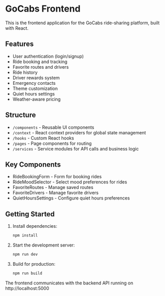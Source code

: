 
# GoCabs Frontend

This is the frontend application for the GoCabs ride-sharing platform, built with React.

## Features

- User authentication (login/signup)
- Ride booking and tracking
- Favorite routes and drivers
- Ride history
- Driver rewards system
- Emergency contacts
- Theme customization
- Quiet hours settings
- Weather-aware pricing

## Structure

- `/components` - Reusable UI components
- `/context` - React context providers for global state management
- `/hooks` - Custom React hooks
- `/pages` - Page components for routing
- `/services` - Service modules for API calls and business logic

## Key Components

- RideBookingForm - Form for booking rides
- RideMoodSelector - Select mood preferences for rides
- FavoriteRoutes - Manage saved routes
- FavoriteDrivers - Manage favorite drivers
- QuietHoursSettings - Configure quiet hours preferences

## Getting Started

1. Install dependencies:
   ```bash
   npm install
   ```

2. Start the development server:
   ```bash
   npm run dev
   ```

3. Build for production:
   ```bash
   npm run build
   ```

The frontend communicates with the backend API running on http://localhost:5000
